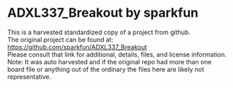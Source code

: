 
# ADXL337_Breakout by sparkfun  
This is a harvested standardized copy of a project from github.  
The original project can be found at:  
https://github.com/sparkfun/ADXL337_Breakout  
Please consult that link for additional, details, files, and license information.  
Note: It was auto harvested and if the original repo had more than one board file or anything out of the ordinary the files here are likely not representative.  
    